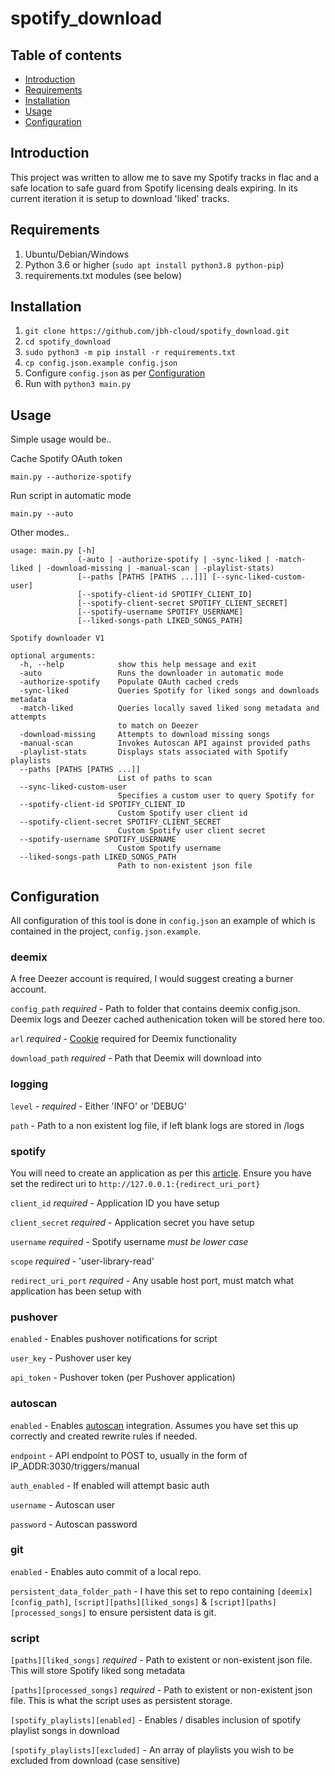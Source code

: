 # spotify_download

## Table of contents
* [Introduction](#Introduction)
* [Requirements](#Requirements)
* [Installation](#Installation)
* [Usage](#Usage)
* [Configuration](#Configuration)

## Introduction
This project was written to allow me to save my Spotify tracks in flac and a safe location to safe guard from Spotify licensing deals expiring. In its current iteration it is setup to download 'liked' tracks.
	
## Requirements
1. Ubuntu/Debian/Windows
2. Python 3.6 or higher (```sudo apt install python3.8 python-pip```)
3. requirements.txt modules (see below)
	
## Installation
1. ```git clone https://github.com/jbh-cloud/spotify_download.git```
2. ```cd spotify_download```
3. ```sudo python3 -m pip install -r requirements.txt```
4. ```cp config.json.example config.json```
5. Configure ```config.json``` as per [Configuration](#Configuration)
6. Run with ```python3 main.py```

## Usage

Simple usage would be..

Cache Spotify OAuth token
```
main.py --authorize-spotify
```
Run script in automatic mode
```
main.py --auto
```

Other modes..

```
usage: main.py [-h]
               (-auto | -authorize-spotify | -sync-liked | -match-liked | -download-missing | -manual-scan | -playlist-stats)
               [--paths [PATHS [PATHS ...]]] [--sync-liked-custom-user]
               [--spotify-client-id SPOTIFY_CLIENT_ID]
               [--spotify-client-secret SPOTIFY_CLIENT_SECRET]
               [--spotify-username SPOTIFY_USERNAME]
               [--liked-songs-path LIKED_SONGS_PATH]

Spotify downloader V1

optional arguments:
  -h, --help            show this help message and exit
  -auto                 Runs the downloader in automatic mode
  -authorize-spotify    Populate OAuth cached creds
  -sync-liked           Queries Spotify for liked songs and downloads metadata
  -match-liked          Queries locally saved liked song metadata and attempts
                        to match on Deezer
  -download-missing     Attempts to download missing songs
  -manual-scan          Invokes Autoscan API against provided paths
  -playlist-stats       Displays stats associated with Spotify playlists
  --paths [PATHS [PATHS ...]]
                        List of paths to scan
  --sync-liked-custom-user
                        Specifies a custom user to query Spotify for
  --spotify-client-id SPOTIFY_CLIENT_ID
                        Custom Spotify user client id
  --spotify-client-secret SPOTIFY_CLIENT_SECRET
                        Custom Spotify user client secret
  --spotify-username SPOTIFY_USERNAME
                        Custom Spotify username
  --liked-songs-path LIKED_SONGS_PATH
                        Path to non-existent json file
```


## Configuration
All configuration of this tool is done in ```config.json``` an example of which is contained in the project, ```config.json.example```.

### deemix

A free Deezer account is required, I would suggest creating a burner account. 

`config_path` *required* - Path to folder that contains deemix config.json. Deemix logs and Deezer cached authenication token will be stored here too.

`arl` *required* - [Cookie](https://pastebin.com/Wn7TaZFB) required for Deemix functionality

`download_path` *required* - Path that Deemix will download into

### logging

`level` - *required* - Either 'INFO' or 'DEBUG'

`path` - Path to a non existent log file, if left blank logs are stored in /logs

### spotify

You will need to create an application as per this [article](https://developer.spotify.com/documentation/general/guides/app-settings/). Ensure you have set the redirect uri to `http://127.0.0.1:{redirect_uri_port}`

`client_id` *required* - Application ID you have setup

`client_secret` *required* - Application secret you have setup

`username` *required* -  Spotify username *must be lower case*

`scope` *required* -  'user-library-read'

`redirect_uri_port` *required* - Any usable host port, must match what application has been setup with

### pushover

`enabled` - Enables pushover notifications for script

`user_key` - Pushover user key 

`api_token` - Pushover token (per Pushover application)

### autoscan

`enabled` - Enables [autoscan](https://github.com/Cloudbox/autoscan) integration. Assumes you have set this up correctly and created rewrite rules if needed.

`endpoint` - API endpoint to POST to, usually in the form of IP_ADDR:3030/triggers/manual

`auth_enabled` - If enabled will attempt basic auth

`username` - Autoscan user

`password` - Autoscan password

### git

`enabled` - Enables auto commit of a local repo.

`persistent_data_folder_path` - I have this set to repo containing `[deemix][config_path]`, `[script][paths][liked_songs]` & `[script][paths][processed_songs]` to ensure persistent data is git.

### script

`[paths][liked_songs]` *required* - Path to existent or non-existent json file. This will store Spotify liked song metadata

`[paths][processed_songs]` *required* - Path to existent or non-existent json file. This is what the script uses as persistent storage. 

`[spotify_playlists][enabled]` - Enables / disables inclusion of spotify playlist songs in download

`[spotify_playlists][excluded]` - An array of playlists you wish to be excluded from download (case sensitive)